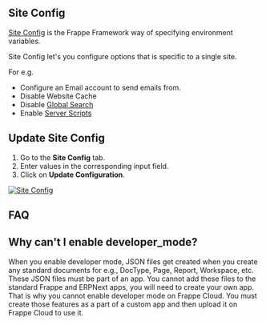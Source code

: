 ## Site Config

[Site Config](https://frappeframework.com/docs/v13/user/en/basics/sites#site-config) is the Frappe Framework way of specifying environment variables.

Site Config let's you configure options that is specific to a single site.

For e.g.

*   Configure an Email account to send emails from.
*   Disable Website Cache
*   Disable [Global Search](https://docs.erpnext.com/docs/user/manual/en/using-erpnext/Global-search)
*   Enable [Server Scripts](https://docs.erpnext.com/docs/user/manual/en/customize-erpnext/server-script)

## Update Site Config

1.  Go to the **Site Config** tab.
2.  Enter values in the corresponding input field.
3.  Click on **Update Configuration**.

[![Site Config](https://frappecloud.com/assets/press/images/docs/site-config.png)](https://frappecloud.com/assets/press/images/docs/site-config.png)

## FAQ

## Why can't I enable developer\_mode?

When you enable developer mode, JSON files get created when you create any standard documents for e.g., DocType, Page, Report, Workspace, etc. These JSON files must be part of an app. You cannot add these files to the standard Frappe and ERPNext apps, you will need to create your own app. That is why you cannot enable developer mode on Frappe Cloud. You must create those features as a part of a custom app and then upload it on Frappe Cloud to use it.